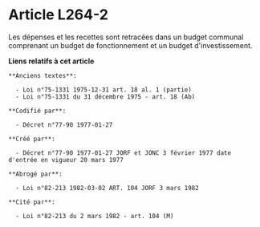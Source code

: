 # Article L264-2

Les dépenses et les recettes sont retracées dans un budget communal comprenant un budget de fonctionnement et un budget
d'investissement.

**Liens relatifs à cet article**

	**Anciens textes**:

	  - Loi n°75-1331 1975-12-31 art. 18 al. 1 (partie)
	  - Loi n°75-1331 du 31 décembre 1975 - art. 18 (Ab)

	**Codifié par**:

	  - Décret n°77-90 1977-01-27

	**Créé par**:

	  - Décret n°77-90 1977-01-27 JORF et JONC 3 février 1977 date d'entrée en vigueur 20 mars 1977

	**Abrogé par**:

	  - Loi n°82-213 1982-03-02 ART. 104 JORF 3 mars 1982

	**Cité par**:

	  - Loi n°82-213 du 2 mars 1982 - art. 104 (M)
